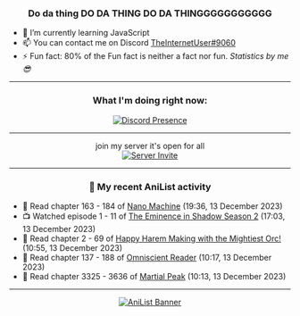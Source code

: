 <div align="center">

### Do da thing DO DA THING DO DA THINGGGGGGGGGGG
</div>

- 🌱 I’m currently learning JavaScript
- 📫 You can contact me on Discord [TheInternetUser#9060](https://discord.com/users/534117072796385300)
- ⚡ Fun fact: 80% of the Fun fact is neither a fact nor fun. _Statistics by me 😎_
<hr>

<div align="center">

### What I'm doing right now:
[![Discord Presence](https://lanyard.cnrad.dev/api/534117072796385300)](https://discord.com/users/534117072796385300)
<hr>

join my server it's open for all <br>
[![Server Invite](https://invidget.switchblade.xyz/bfYgVHxrSs)](https://discord.gg/bfYgVHxrSs)

<hr>
  
### 🌸 My recent AniList activity

</div>

<!-- ANILIST_ACTIVITY:start -->

-   📖 Read chapter 163 - 184 of [Nano Machine](https://anilist.co/manga/120980) (19:36, 13 December 2023)
-   📺 Watched episode 1 - 11 of [The Eminence in Shadow Season 2](https://anilist.co/anime/161964) (17:03, 13 December 2023)
-   📖 Read chapter 2 - 69 of [Happy Harem Making with the Mightiest Orc!](https://anilist.co/manga/116809) (10:55, 13 December 2023)
-   📖 Read chapter 137 - 188 of [Omniscient Reader](https://anilist.co/manga/119257) (10:17, 13 December 2023)
-   📖 Read chapter 3325 - 3636 of [Martial Peak](https://anilist.co/manga/104494) (10:13, 13 December 2023)

<!-- ANILIST_ACTIVITY:end -->
<hr>

<div align="center">

[![AniList Banner](https://img.anili.st/User/929966)](https://anilist.co/user/TheInternetUser)

<!-- ![Profile views](https://gpvc.arturio.dev/TheInternetUse7) Since 2023-01-09 -->
<br>


</div>
